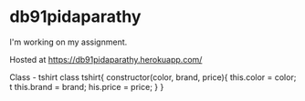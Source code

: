 # db91pidaparathy
I'm working on my assignment.

Hosted at <https://db91pidaparathy.herokuapp.com/>

Class - tshirt class tshirt{ constructor(color, brand, price){ this.color = color; t this.brand = brand; his.price = price; } }
